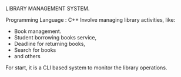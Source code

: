 LIBRARY MANAGEMENT SYSTEM.

Programming Language : C++
 Involve managing library activities, like:
   - Book management.
   - Student borrowing books service,
   - Deadline for returning books,
   - Search for books
   - and others

For start, it is a CLI based system to monitor the library operations.
